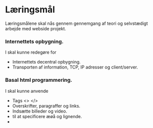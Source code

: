 # Læringsmål
Læringsmålene skal nås gennem gennemgang af teori og selvstædigt arbejde med webside projekt.


### Internettets opbygning.
I skal kunne redegøre for
* Internettets decentral opbygning.
* Transporten af information, TCP, IP adresser og client/server.

### Basal html programmering.
I skal kunne anvende
* Tags <> </>
* Overskrifter, paragraffer og links.
* Indsætte billeder og video.
* <head> til at specificere æøå og lignende.
* <style> til at ændre farve, font.
* <div> til design og layout.

### Layout og design
I skal kunne redegøre for
* Valg af farver.
* Valg af layout.
* I skal kunne implementere det ved at redigere i skabeloner.

### Interaktionsdesign
I skal kunne redegøre for
* Målgruppe og persona og hvilke valg I har truffet på baggrund af det arbejde.
* Brugertest og hvad I har fået ud af den.

### Github og webhosting
I skal kunne klare opsætningen af Github til hosting af webside. 
